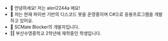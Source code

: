 - 👋 안녕하세요! 저는 aleri2244a 에요!
- 👀 저는 현재 파이썬 기반의 디스코드 봇을 운영중이며 C#으로 응용프로그램을 개발하고 있어요.
- 🌱 SCMate Blocker의 개발자입니다.
- ‖‖ 부산수영중학교 2학년에 재학중인 학생입니다.

<!---
aleri2244a/aleri2244a is a ✨ special ✨ repository because its `README.md` (this file) appears on your GitHub profile.
You can click the Preview link to take a look at your changes.
--->
